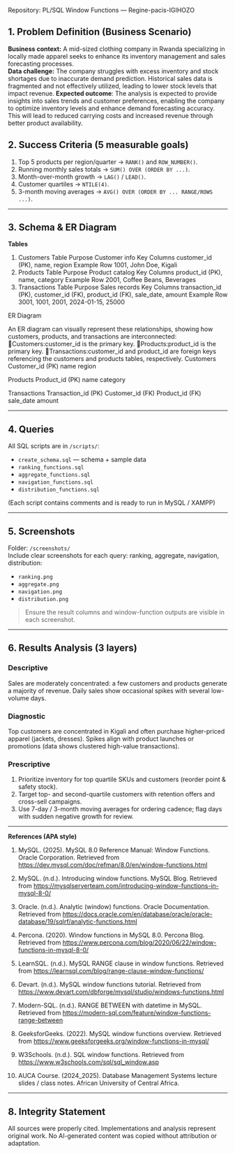  Repository: PL/SQL Window Functions — Regine-pacis-IGIHOZO 

## 1. Problem Definition (Business Scenario)
**Business context:** A mid-sized clothing company in Rwanda specializing in locally made apparel seeks to enhance its inventory management and sales forecasting processes.  
**Data challenge:** The company struggles with excess inventory and stock shortages due to inaccurate demand prediction. Historical sales data is fragmented and not effectively utilized, leading to lower stock levels that impact revenue.
**Expected outcome**: The analysis is expected to provide insights into sales trends and customer preferences, enabling the company to optimize inventory levels and enhance demand forecasting accuracy. This will lead to reduced carrying costs and increased revenue through better product availability.

## 2. Success Criteria (5 measurable goals)
1. Top 5 products per region/quarter → `RANK()` and `ROW_NUMBER()`.  
2. Running monthly sales totals → `SUM() OVER (ORDER BY ...)`.  
3. Month-over-month growth → `LAG()` / `LEAD()`.  
4. Customer quartiles → `NTILE(4)`.  
5. 3-month moving averages → `AVG() OVER (ORDER BY ... RANGE/ROWS ...)`.

---

## 3. Schema & ER Diagram
**Tables**
1. Customers Table
Purpose	Customer info
Key Columns	customer_id (PK), name, region
Example Row	1001, John Doe, Kigali
2. Products Table
Purpose	Product catalog
Key Columns	product_id (PK), name, category
Example Row	2001, Coffee Beans, Beverages
3. Transactions Table
Purpose	Sales records
Key Columns	transaction_id (PK), customer_id (FK), product_id (FK), sale_date, amount
Example Row	3001, 1001, 2001, 2024-01-15, 25000

ER Diagram

An ER diagram can visually represent these relationships, showing how customers, products, and transactions are interconnected:
Customers:customer_id is the primary key.
Products:product_id is the primary key.
Transactions:customer_id and product_id are foreign keys referencing the customers and products tables, respectively.
Customers
Customer_id (PK)	name	region

Products
Product_id (PK)	name	category

Transactions
Transaction_id (PK)	Customer_id (FK)	Product_id (FK)	sale_date	amount


---

## 4. Queries
All SQL scripts are in `/scripts/`:
- `create_schema.sql` — schema + sample data
- `ranking_functions.sql`
- `aggregate_functions.sql`
- `navigation_functions.sql`
- `distribution_functions.sql`

(Each script contains comments and is ready to run in MySQL / XAMPP)

---

## 5. Screenshots
Folder: `/screenshots/`  
Include clear screenshots for each query: ranking, aggregate, navigation, distribution:
- `ranking.png`
- `aggregate.png`
- `navigation.png`
- `distribution.png`

> Ensure the result columns and window-function outputs are visible in each screenshot.

---

## 6. Results Analysis (3 layers)

### Descriptive
Sales are moderately concentrated: a few customers and products generate a majority of revenue. Daily sales show occasional spikes with several low-volume days.

### Diagnostic
Top customers are concentrated in Kigali and often purchase higher-priced apparel (jackets, dresses). Spikes align with product launches or promotions (data shows clustered high-value transactions).

### Prescriptive
1. Prioritize inventory for top quartile SKUs and customers (reorder point & safety stock).  
2. Target top- and second-quartile customers with retention offers and cross-sell campaigns.  
3. Use 7-day / 3-month moving averages for ordering cadence; flag days with sudden negative growth for review.

---

**References (APA style)**

1. MySQL. (2025). MySQL 8.0 Reference Manual: Window Functions. Oracle Corporation. 
Retrieved from https://dev.mysql.com/doc/refman/8.0/en/window-functions.html

2. MySQL. (n.d.). Introducing window functions. MySQL Blog. 
Retrieved from https://mysqlserverteam.com/introducing-window-functions-in-mysql-8-0/

3. Oracle. (n.d.). Analytic (window) functions. Oracle Documentation.
Retrieved from https://docs.oracle.com/en/database/oracle/oracle-database/19/sqlrf/analytic-functions.html

4. Percona. (2020). Window functions in MySQL 8.0. Percona Blog.
Retrieved from https://www.percona.com/blog/2020/06/22/window-functions-in-mysql-8-0/

5. LearnSQL. (n.d.). MySQL RANGE clause in window functions. 
Retrieved from https://learnsql.com/blog/range-clause-window-functions/

6. Devart. (n.d.). MySQL window functions tutorial.
Retrieved from https://www.devart.com/dbforge/mysql/studio/windows-functions.html

7. Modern-SQL. (n.d.). RANGE BETWEEN with datetime in MySQL.
Retrieved from https://modern-sql.com/feature/window-functions-range-between

8. GeeksforGeeks. (2022). MySQL window functions overview. 
Retrieved from https://www.geeksforgeeks.org/window-functions-in-mysql/

9. W3Schools. (n.d.). SQL window functions.
Retrieved from https://www.w3schools.com/sql/sql_window.asp

10. AUCA Course. (2024_2025). Database Management Systems lecture slides / class notes. African University of Central Africa.
---

## 8. Integrity Statement
All sources were properly cited. Implementations and analysis represent original work. No AI-generated content was copied without attribution or adaptation.
